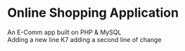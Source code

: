 # Online Shopping Application
An E-Comm app built on PHP &amp; MySQL  
Adding a new line
K7 adding a second line of change
